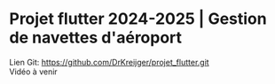 # Projet flutter 2024-2025 | Gestion de navettes d'aéroport
Lien Git: https://github.com/DrKreijger/projet_flutter.git  
Vidéo à venir


